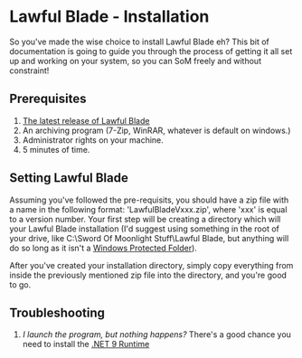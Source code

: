 # Lawful Blade - Installation
So you've made the wise choice to install Lawful Blade eh? This bit of documentation is going to guide you through the process of getting it all set up and working on your system, so you can SoM freely and without constraint!

## Prerequisites
1. [The latest release of Lawful Blade](https://github.com/FromSoft-Modding-Committee-FSMC/LawfulBlade/releases)
2. An archiving program (7-Zip, WinRAR, whatever is default on windows.)
3. Administrator rights on your machine.
4. 5 minutes of time.

## Setting Lawful Blade
Assuming you've followed the pre-requisits, you should have a zip file with a name in the following format: 'LawfulBladeVxxx.zip', where 'xxx' is equal to a version number. Your first step will be creating a directory which will your Lawful Blade installation (I'd suggest using something in the root of your drive, like C:\Sword Of Moonlight Stuff\Lawful Blade, but anything will do so long as it isn't a [Windows Protected Folder](https://learn.microsoft.com/en-us/defender-endpoint/controlled-folders)).

After you've created your installation directory, simply copy everything from inside the previously mentioned zip file into the directory, and you're good to go.

## Troubleshooting
1. _I launch the program, but nothing happens?_
   There's a good chance you need to install the [.NET 9 Runtime](https://dotnet.microsoft.com/en-us/download/dotnet/thank-you/runtime-9.0.3-windows-x64-installer)